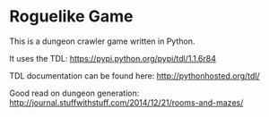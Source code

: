 # Roguelike Game

This is a dungeon crawler game written in Python. 

It uses the TDL: https://pypi.python.org/pypi/tdl/1.1.6r84

TDL documentation can be found here: http://pythonhosted.org/tdl/

Good read on dungeon generation: http://journal.stuffwithstuff.com/2014/12/21/rooms-and-mazes/
